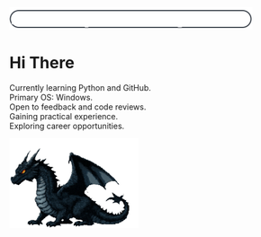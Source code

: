 [![music_marquee](assets/music_marquee.svg)](https://github.com/thepeerr/thepeerr)
# Hi There

Currently learning Python and GitHub.<br />
Primary OS: Windows.<br />
Open to feedback and code reviews.<br />
Gaining practical experience.<br />
Exploring career opportunities.<br />

<div align="left">
  <img src="https://raw.githubusercontent.com/ThePeerr/ThePeerr/refs/heads/main/assets/blue_dragon.gif" width="230" height="160">
</div>


